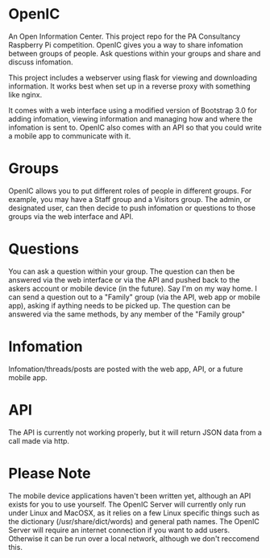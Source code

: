OpenIC
======

An Open Information Center.
This project repo for the PA Consultancy Raspberry Pi competition.
OpenIC gives you a way to share infomation between groups of people. Ask questions within your groups and share and discuss infomation.

This project includes a webserver using flask for viewing and downloading information.
It works best when set up in a reverse proxy with something like nginx.

It comes with a web interface using a modified version of Bootstrap 3.0 for adding infomation, viewing information and managing how and where the infomation is sent to.
OpenIC also comes with an API so that you could write a mobile app to communicate with it.

Groups
======

OpenIC allows you to put different roles of people in different groups. 
For example, you may have a Staff group and a Visitors group.
The admin, or designated user, can then decide to push infomation or questions to those groups via the web interface and API.

Questions
=========
You can ask a question within your group. The question can then be answered via the web interface or via the API and pushed back to the askers account or mobile device (in the future).
Say I'm on my way home. I can send a question out to a "Family" group (via the API, web app or mobile app), asking if aything needs to be picked up. The question can be answered via the same methods, by any member of the "Family group"

Infomation
==========

Infomation/threads/posts are posted with the web app, API, or a future mobile app. 

API
===

The API is currently not working properly, but it will return JSON data from a call made via http.

Please Note
===========

The mobile device applications haven't been written yet, although an API exists for you to use yourself.
The OpenIC Server will currently only run under Linux and MacOSX, as it relies on a few Linux specific things such as the dictionary (/usr/share/dict/words) and general path names.
The OpenIC Server will require an internet connection if you want to add users.
Otherwise it can be run over a local network, although we don't reccomend this.
